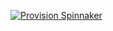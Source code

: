 [![Provision Spinnaker](https://gstatic.com/cloudssh/images/open-btn.png)](https://console.cloud.google.com/cloudshell/editor?shellonly=true&cloudshell_git_repo=https://github.com/duftler/scratch.git&cloudshell_tutorial=test-tutorial.md)
